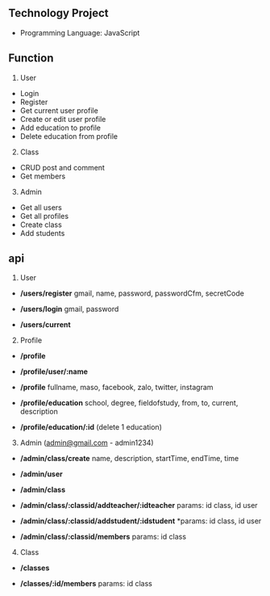 ## Technology Project
- Programming Language: JavaScript
## Function
1. User
- Login
- Register
- Get current user profile
- Create or edit user profile
- Add education to profile
- Delete education from profile
2. Class
- CRUD post and comment
- Get members
3. Admin
- Get all users
- Get all profiles
- Create class
- Add students

## api
1. User
- **/users/register**
gmail, name, password, passwordCfm, secretCode

- **/users/login**
gmail, password

- **/users/current**

2. Profile
- **/profile**

- **/profile/user/:name**

- **/profile**
fullname, maso, facebook, zalo, twitter, instagram

- **/profile/education**
school, degree, fieldofstudy, from, to, current, description

- **/profile/education/:id** (delete 1 education)

3. Admin (admin@gmail.com - admin1234)
- **/admin/class/create**
name, description, startTime, endTime, time

- **/admin/user**

- **/admin/class**

- **/admin/class/:classid/addteacher/:idteacher**
params: id class, id user

- **/admin/class/:classid/addstudent/:idstudent**
*params: id class, id user

- **/admin/class/:classid/members**
params: id class

4. Class
- **/classes**

- **/classes/:id/members**
params: id class
